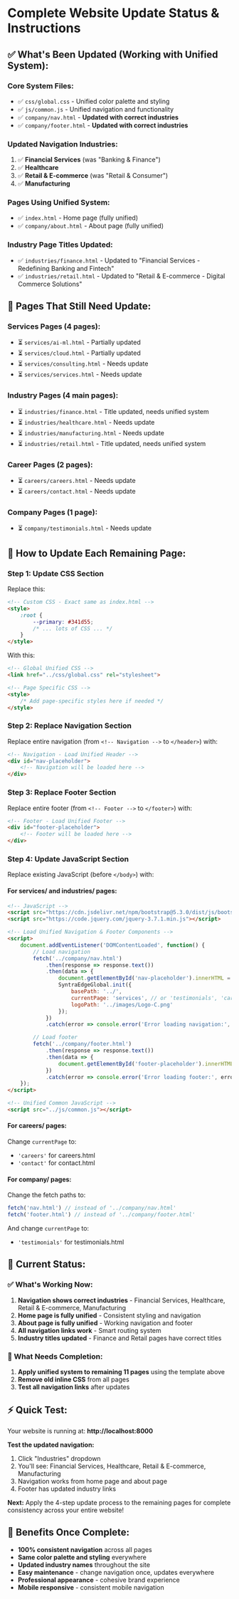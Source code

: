 # Complete Website Update Status & Instructions

## ✅ What's Been Updated (Working with Unified System):

### Core System Files:
- ✅ `css/global.css` - Unified color palette and styling  
- ✅ `js/common.js` - Unified navigation and functionality
- ✅ `company/nav.html` - **Updated with correct industries**
- ✅ `company/footer.html` - **Updated with correct industries**

### Updated Navigation Industries:
1. ✅ **Financial Services** (was "Banking & Finance")
2. ✅ **Healthcare** 
3. ✅ **Retail & E-commerce** (was "Retail & Consumer")
4. ✅ **Manufacturing**

### Pages Using Unified System:
- ✅ `index.html` - Home page (fully unified)
- ✅ `company/about.html` - About page (fully unified)

### Industry Page Titles Updated:
- ✅ `industries/finance.html` - Updated to "Financial Services - Redefining Banking and Fintech"
- ✅ `industries/retail.html` - Updated to "Retail & E-commerce - Digital Commerce Solutions"

## 🔄 Pages That Still Need Update:

### Services Pages (4 pages):
- ⏳ `services/ai-ml.html` - Partially updated
- ⏳ `services/cloud.html` - Partially updated  
- ⏳ `services/consulting.html` - Needs update
- ⏳ `services/services.html` - Needs update

### Industry Pages (4 main pages):
- ⏳ `industries/finance.html` - Title updated, needs unified system
- ⏳ `industries/healthcare.html` - Needs update
- ⏳ `industries/manufacturing.html` - Needs update
- ⏳ `industries/retail.html` - Title updated, needs unified system

### Career Pages (2 pages):
- ⏳ `careers/careers.html` - Needs update
- ⏳ `careers/contact.html` - Needs update

### Company Pages (1 page):
- ⏳ `company/testimonials.html` - Needs update

## 🚀 How to Update Each Remaining Page:

### Step 1: Update CSS Section
Replace this:
```html
<!-- Custom CSS - Exact same as index.html -->
<style>
    :root {
        --primary: #341d55;
        /* ... lots of CSS ... */
    }
</style>
```

With this:
```html
<!-- Global Unified CSS -->
<link href="../css/global.css" rel="stylesheet">

<!-- Page Specific CSS -->
<style>
    /* Add page-specific styles here if needed */
</style>
```

### Step 2: Replace Navigation Section
Replace entire navigation (from `<!-- Navigation -->` to `</header>`) with:
```html
<!-- Navigation - Load Unified Header -->
<div id="nav-placeholder">
    <!-- Navigation will be loaded here -->
</div>
```

### Step 3: Replace Footer Section  
Replace entire footer (from `<!-- Footer -->` to `</footer>`) with:
```html
<!-- Footer - Load Unified Footer -->
<div id="footer-placeholder">
    <!-- Footer will be loaded here -->
</div>
```

### Step 4: Update JavaScript Section
Replace existing JavaScript (before `</body>`) with:

#### For services/ and industries/ pages:
```html
<!-- JavaScript -->
<script src="https://cdn.jsdelivr.net/npm/bootstrap@5.3.0/dist/js/bootstrap.bundle.min.js"></script>
<script src="https://code.jquery.com/jquery-3.7.1.min.js"></script>

<!-- Load Unified Navigation & Footer Components -->
<script>
    document.addEventListener('DOMContentLoaded', function() {
        // Load navigation
        fetch('../company/nav.html')
            .then(response => response.text())
            .then(data => {
                document.getElementById('nav-placeholder').innerHTML = data;
                SyntraEdgeGlobal.init({
                    basePath: '../',
                    currentPage: 'services', // or 'testimonials', 'careers', 'contact'
                    logoPath: '../images/Logo-C.png'
                });
            })
            .catch(error => console.error('Error loading navigation:', error));

        // Load footer
        fetch('../company/footer.html')
            .then(response => response.text())
            .then(data => {
                document.getElementById('footer-placeholder').innerHTML = data;
            })
            .catch(error => console.error('Error loading footer:', error));
    });
</script>

<!-- Unified Common JavaScript -->
<script src="../js/common.js"></script>
```

#### For careers/ pages:
Change `currentPage` to:
- `'careers'` for careers.html
- `'contact'` for contact.html

#### For company/ pages:
Change the fetch paths to:
```javascript
fetch('nav.html') // instead of '../company/nav.html'
fetch('footer.html') // instead of '../company/footer.html'
```

And change `currentPage` to:
- `'testimonials'` for testimonials.html

## 🎯 Current Status:

### ✅ What's Working Now:
1. **Navigation shows correct industries** - Financial Services, Healthcare, Retail & E-commerce, Manufacturing
2. **Home page is fully unified** - Consistent styling and navigation
3. **About page is fully unified** - Working navigation and footer
4. **All navigation links work** - Smart routing system
5. **Industry titles updated** - Finance and Retail pages have correct titles

### 🔄 What Needs Completion:
1. **Apply unified system to remaining 11 pages** using the template above
2. **Remove old inline CSS** from all pages
3. **Test all navigation links** after updates

## ⚡ Quick Test:

Your website is running at: **http://localhost:8000**

**Test the updated navigation:**
1. Click "Industries" dropdown 
2. You'll see: Financial Services, Healthcare, Retail & E-commerce, Manufacturing
3. Navigation works from home page and about page
4. Footer has updated industry links

**Next:** Apply the 4-step update process to the remaining pages for complete consistency across your entire website!

## 🎉 Benefits Once Complete:

- **100% consistent navigation** across all pages
- **Same color palette and styling** everywhere  
- **Updated industry names** throughout the site
- **Easy maintenance** - change navigation once, updates everywhere
- **Professional appearance** - cohesive brand experience
- **Mobile responsive** - consistent mobile navigation